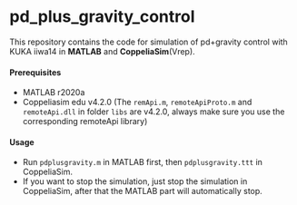# pd_plus_gravity_control

This repository contains the code for simulation of pd+gravity control with KUKA iiwa14 in **MATLAB** and **CoppeliaSim**(Vrep).



#### Prerequisites

* MATLAB r2020a
* Coppeliasim edu v4.2.0 (The `remApi.m`, `remoteApiProto.m` and `remoteApi.dll` in folder `libs` are v4.2.0,  always make sure you use the corresponding remoteApi library)



#### Usage

* Run `pdplusgravity.m` in MATLAB first, then `pdplusgravity.ttt` in CoppeliaSim.
* If you want to stop the simulation, just stop the simulation in CoppeliaSim, after that the MATLAB part will automatically stop.



